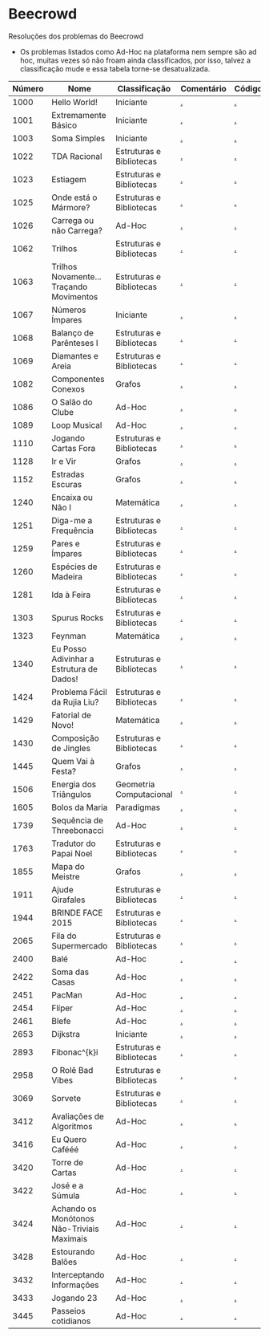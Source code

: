 # Beecrowd

Resoluções dos problemas do Beecrowd

- Os problemas listados como Ad-Hoc na plataforma nem sempre são ad hoc, muitas vezes só não froam ainda classificados, por isso, talvez a classificação mude e essa tabela torne-se desatualizada.

| Número | Nome | Classificação | Comentário | Código |
| --- | --- | --- | --- | --- |
| 1000 | Hello World! | Iniciante | [.](docs/1000.md) | [.](1000.cpp) |
| 1001 | Extremamente Básico | Iniciante | [.](docs/1001.md) | [.](1001.cpp) |
| 1003 | Soma Simples | Iniciante | [.](docs/1003.md) | [.](1003.cpp) |
| 1022 | TDA Racional | Estruturas e Bibliotecas | [.](docs/1022.md) | [.](1022.cpp) |
| 1023 | Estiagem | Estruturas e Bibliotecas | [.](docs/1023.md) | [.](1023.cpp) |
| 1025 | Onde está o Mármore? | Estruturas e Bibliotecas | [.](docs/1025.md) | [.](1025.cpp) |
| 1026 | Carrega ou não Carrega? | Ad-Hoc | [.](docs/1026.md) | [.](1026.cpp) |
| 1062 | Trilhos | Estruturas e Bibliotecas | [.](docs/1062.md) | [.](1062.cpp) |
| 1063 | Trilhos Novamente... Traçando Movimentos | Estruturas e Bibliotecas | [.](docs/1063.md) | [.](1063.cpp) |
| 1067 | Números Ímpares | Iniciante | [.](docs/1067.md) | [.](1067.cpp) |
| 1068 | Balanço de Parênteses I | Estruturas e Bibliotecas | [.](docs/1068.md) | [.](1068.cpp) |
| 1069 | Diamantes e Areia | Estruturas e Bibliotecas | [.](docs/1069.md) | [.](1069.cpp) |
| 1082 | Componentes Conexos | Grafos | [.](docs/1082.md) | [.](1082.cpp) |
| 1086 | O Salão do Clube | Ad-Hoc | [.](docs/1086.md) | [.](1086.cpp) |
| 1089 | Loop Musical | Ad-Hoc | [.](docs/1089.md) | [.](1089.cpp) |
| 1110 | Jogando Cartas Fora | Estruturas e Bibliotecas | [.](docs/1110.md) | [.](1110.cpp) |
| 1128 | Ir e Vir | Grafos | [.](docs/1128.md) | [.](1128.cpp) |
| 1152 | Estradas Escuras | Grafos | [.](docs/1152.md) | [.](1152.cpp) |
| 1240 | Encaixa ou Não I | Matemática | [.](docs/1240.md) | [.](1240.cpp) |
| 1251 | Diga-me a Frequência | Estruturas e Bibliotecas | [.](docs/1251.md) | [.](1251.cpp) |
| 1259 | Pares e Ímpares | Estruturas e Bibliotecas | [.](docs/1259.md) | [.](1259.cpp) |
| 1260 | Espécies de Madeira | Estruturas e Bibliotecas | [.](docs/1260.md) | [.](1260.cpp) |
| 1281 | Ida à Feira | Estruturas e Bibliotecas | [.](docs/1281.md) | [.](1281.cpp) |
| 1303 | Spurus Rocks | Estruturas e Bibliotecas | [.](docs/1303.md) | [.](1303.cpp) |
| 1323 | Feynman | Matemática | [.](docs/1323.md) | [.](1323.cpp) |
| 1340 | Eu Posso Adivinhar a Estrutura de Dados! | Estruturas e Bibliotecas | [.](docs/1340.md) | [.](1340.cpp) |
| 1424 | Problema Fácil da Rujia Liu? | Estruturas e Bibliotecas | [.](docs/1424.md) | [.](1424.cpp) |
| 1429 | Fatorial de Novo! | Matemática | [.](docs/1429.md) | [.](1429.cpp) |
| 1430 | Composição de Jingles | Estruturas e Bibliotecas | [.](docs/1430.md) | [.](1430.cpp) |
| 1445 | Quem Vai à Festa? | Grafos | [.](docs/1445.md) | [.](1445.cpp) |
| 1506 | Energia dos Triângulos | Geometria Computacional | [.](docs/1506.md) | [.](1506.cpp) |
| 1605 | Bolos da Maria | Paradigmas | [.](docs/1605.md) | [.](1605.cpp) |
| 1739 | Sequência de Threebonacci | Ad-Hoc | [.](docs/1739.md) | [.](1739.cpp) |
| 1763 | Tradutor do Papai Noel | Estruturas e Bibliotecas | [.](docs/1763.md) | [.](1763.cpp) |
| 1855 | Mapa do Meistre | Grafos | [.](docs/1855.md) | [.](1855.cpp) |
| 1911 | Ajude Girafales | Estruturas e Bibliotecas | [.](docs/1911.md) | [.](1911.cpp) |
| 1944 | BRINDE FACE 2015 | Estruturas e Bibliotecas | [.](docs/1944.md) | [.](1944.cpp) |
| 2065 | Fila do Supermercado | Estruturas e Bibliotecas | [.](docs/2065.md) | [.](2065.cpp) |
| 2400 | Balé | Ad-Hoc | [.](docs/2400.md) | [.](2400.cpp) |
| 2422 | Soma das Casas | Ad-Hoc | [.](docs/2422.md) | [.](2422.cpp) |
| 2451 | PacMan | Ad-Hoc | [.](docs/2451.md) | [.](2451.cpp) |
| 2454 | Flíper | Ad-Hoc | [.](docs/2454.md) | [.](2454.cpp) |
| 2461 | Blefe | Ad-Hoc | [.](docs/2461.md) | [.](2461.cpp) |
| 2653 | Dijkstra | Iniciante | [.](docs/2653.md) | [.](2653.cpp) |
| 2893 | Fibonac^{k}i | Estruturas e Bibliotecas | [.](docs/2893.md) | [.](2893.cpp) |
| 2958 | O Rolê Bad Vibes | Estruturas e Bibliotecas | [.](docs/2958.md) | [.](2958.cpp) |
| 3069 | Sorvete | Estruturas e Bibliotecas | [.](docs/3069.md) | [.](3069.cpp) |
| 3412 | Avaliações de Algoritmos | Ad-Hoc | [.](docs/3412.md) | [.](3412.cpp) |
| 3416 | Eu Quero Cafééé | Ad-Hoc | [.](docs/3416.md) | [.](3416.cpp) |
| 3420 | Torre de Cartas | Ad-Hoc | [.](docs/3420.md) | [.](3420.cpp) |
| 3422 | José e a Súmula | Ad-Hoc | [.](docs/3422.md) | [.](3422.cpp) |
| 3424 | Achando os Monótonos Não-Triviais Maximais | Ad-Hoc | [.](docs/3424.md) | [.](3424.cpp) |
| 3428 | Estourando Balões | Ad-Hoc | [.](docs/3428.md) | [.](3428.cpp) |
| 3432 | Interceptando Informações | Ad-Hoc | [.](docs/3432.md) | [.](3432.cpp) |
| 3433 | Jogando 23 | Ad-Hoc | [.](docs/3433.md) | [.](3433.cpp) |
| 3445 | Passeios cotidianos | Ad-Hoc | [.](docs/3445.md) | [.](3445.cpp) |
